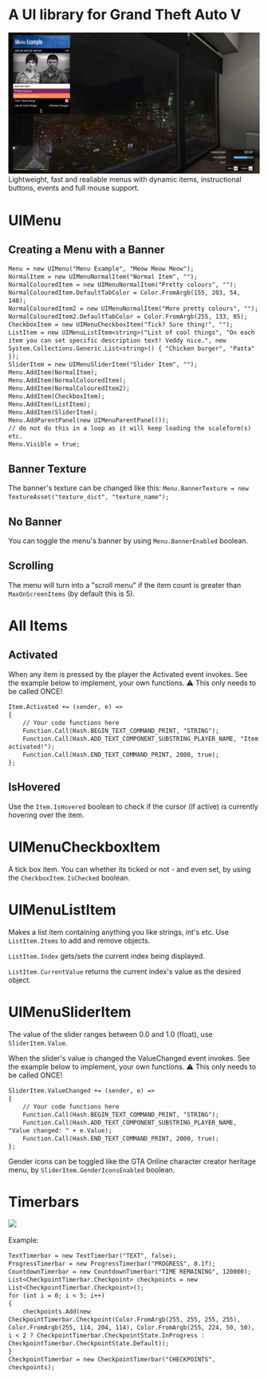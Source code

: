 # A UI library for Grand Theft Auto V
![](https://raw.githubusercontent.com/billsyliamgta/BillsyLiamGTA.UI/refs/heads/main/ui_example.JPG)
Lightweight, fast and realiable menus with dynamic items, instructional buttons, events and full mouse support.

# UIMenu

## Creating a Menu with a Banner

```
Menu = new UIMenu("Menu Example", "Meow Meow Meow");
NormalItem = new UIMenuNormalItem("Normal Item", "");
NormalColouredItem = new UIMenuNormalItem("Pretty colours", "");
NormalColouredItem.DefaultTabColor = Color.FromArgb(155, 203, 54, 148);
NormalColouredItem2 = new UIMenuNormalItem("More pretty colours", "");
NormalColouredItem2.DefaultTabColor = Color.FromArgb(255, 133, 85);
CheckboxItem = new UIMenuCheckboxItem("Tick? Sure thing!", "");
ListItem = new UIMenuListItem<string>("List of cool things", "On each item you can set specific description text! Veddy nice.", new System.Collections.Generic.List<string>() { "Chicken burger", "Pasta" });
SliderItem = new UIMenuSliderItem("Slider Item", "");
Menu.AddItem(NormalItem);
Menu.AddItem(NormalColouredItem);
Menu.AddItem(NormalColouredItem2);
Menu.AddItem(CheckboxItem);
Menu.AddItem(ListItem);
Menu.AddItem(SliderItem);
Menu.AddParentPanel(new UIMenuParentPanel());
// do not do this in a loop as it will keep loading the scaleform(s) etc.
Menu.Visible = true;

```
## Banner Texture

The banner's texture can be changed like this: ```Menu.BannerTexture = new TextureAsset("texture_dict", "texture_name");```

## No Banner

You can toggle the menu's banner by using ```Menu.BannerEnabled``` boolean.

## Scrolling

The menu will turn into a "scroll menu" if the item count is greater than ```MaxOnScreenItems``` (by default this is 5).


# All Items

## Activated

When any item is pressed by tbe player the Activated event invokes. See the example below to implement, your own functions. ⚠️ This only needs to be called ONCE!

```
Item.Activated += (sender, e) =>
{
    // Your code functions here
    Function.Call(Hash.BEGIN_TEXT_COMMAND_PRINT, "STRING");
    Function.Call(Hash.ADD_TEXT_COMPONENT_SUBSTRING_PLAYER_NAME, "Item activated!");
    Function.Call(Hash.END_TEXT_COMMAND_PRINT, 2000, true);
};
```

## IsHovered

Use the ```Item.IsHovered``` boolean to check if the cursor (if active) is currently hovering over the item.

# UIMenuCheckboxItem

A tick box item. You can whether its ticked or not - and even set, by using the ```CheckboxItem.IsChecked``` boolean.

# UIMenuListItem<T>

Makes a list item containing anything you like strings, int's etc. Use ```ListItem.Items``` to add and remove objects.

```ListItem.Index``` gets/sets the current index being displayed.

```ListItem.CurrentValue``` returns the current index's value as the desired object.

# UIMenuSliderItem

The value of the slider ranges between 0.0 and 1.0 (float), use  ```SliderItem.Value```.

When the slider's value is changed the ValueChanged event invokes. See the example below to implement, your own functions. ⚠️ This only needs to be called ONCE!

```
SliderItem.ValueChanged += (sender, e) =>
{
    // Your code functions here
    Function.Call(Hash.BEGIN_TEXT_COMMAND_PRINT, "STRING");
    Function.Call(Hash.ADD_TEXT_COMPONENT_SUBSTRING_PLAYER_NAME, "Value changed: " + e.Value);
    Function.Call(Hash.END_TEXT_COMMAND_PRINT, 2000, true);
};
```

Gender icons can be toggled like the GTA Online character creator heritage menu, by ```SliderItem.GenderIconsEnabled``` boolean.

# Timerbars
![](https://raw.githubusercontent.com/billsyliamgta/BillsyLiamGTA.UI/refs/heads/main/timerbars.png)

Example:
```
TextTimerbar = new TextTimerbar("TEXT", false);
ProgressTimerbar = new ProgressTimerbar("PROGRESS", 0.1f);
CountdownTimerbar = new CountdownTimerbar("TIME REMAINING", 120000);
List<CheckpointTimerbar.Checkpoint> checkpoints = new List<CheckpointTimerbar.Checkpoint>();
for (int i = 0; i < 5; i++)
{
    checkpoints.Add(new CheckpointTimerbar.Checkpoint(Color.FromArgb(255, 255, 255, 255), Color.FromArgb(255, 114, 204, 114), Color.FromArgb(255, 224, 50, 50), i < 2 ? CheckpointTimerbar.CheckpointState.InProgress : CheckpointTimerbar.CheckpointState.Default));
}
CheckpointTimerbar = new CheckpointTimerbar("CHECKPOINTS", checkpoints);
```
